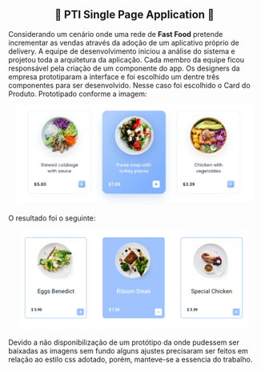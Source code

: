 ## <div align="center"> :curry: PTI Single Page Application :curry: </div>


Considerando um cenário onde uma rede de **Fast Food** pretende incrementar as vendas através da adoção de um aplicativo próprio de delivery. A equipe de desenvolvimento iniciou a análise do sistema e projetou toda a arquitetura da aplicação. Cada membro da equipe ficou responsável pela criação de um componente do app. Os designers da empresa prototiparam a interface e foi escolhido um dentre três componentes para ser desenvolvido. Nesse caso foi escolhido o Card do Produto. Prototipado conforme a imagem:



<div align="center"><img src="https://github.com/mdorici/pti-spa-senac/blob/main/src/assets/prototipo-modelo.png" alt="model" height="200"/></div>



O resultado foi o seguinte:



<div align="center"><img src="https://github.com/mdorici/pti-spa-senac/blob/main/src/assets/resultado.png" alt="result" height="200"/></div>



Devido a não disponibilização de um protótipo da onde pudessem ser baixadas as imagens sem fundo alguns ajustes precisaram ser feitos em relação ao estilo css adotado, porém, manteve-se a essencia do trabalho.



